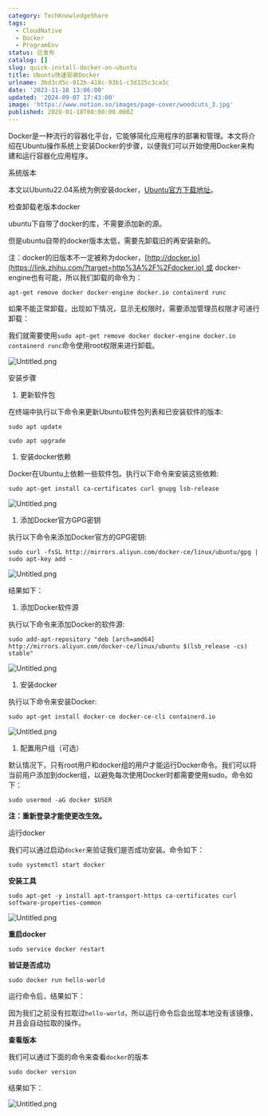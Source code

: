 ```yaml
---
category: TechKnowledgeShare
tags:
  - CloudNative
  - Docker
  - ProgramEnv
status: 已发布
catalog: []
slug: quick-install-docker-on-ubuntu
title: Ubuntu快速安装Docker
urlname: 3bd3cd5c-012b-418c-93b1-c3d325c3ca3c
date: '2023-11-18 13:06:00'
updated: '2024-09-07 17:43:00'
image: 'https://www.notion.so/images/page-cover/woodcuts_3.jpg'
published: 2020-01-18T08:00:00.000Z
---
```


Docker是一种流行的容器化平台，它能够简化应用程序的部署和管理。本文将介绍在Ubuntu操作系统上安装Docker的步骤，以便我们可以开始使用Docker来构建和运行容器化应用程序。


系统版本


本文以Ubuntu22.04系统为例安装docker，[Ubuntu官方下载地址](https://link.zhihu.com/?target=https%3A%2F%2Fubuntu.com%2Fdownload)。


检查卸载老版本docker


ubuntu下自带了docker的库，不需要添加新的源。


但是ubuntu自带的docker版本太低，需要先卸载旧的再安装新的。


注：docker的旧版本不一定被称为docker，[http://docker.io](https://link.zhihu.com/?target=http%3A%2F%2Fdocker.io) 或 docker-engine也有可能，所以我们卸载的命令为：


`apt-get remove docker docker-engine docker.io containerd runc`


如果不能正常卸载，出现如下情况，显示无权限时，需要添加管理员权限才可进行卸载：


我们就需要使用`sudo apt-get remove docker docker-engine docker.io containerd runc`命令使用root权限来进行卸载。


![Untitled.png](https://prod-files-secure.s3.us-west-2.amazonaws.com/5d24fe63-e567-4804-86f9-9fdc62e13082/39952d0f-7851-4550-b715-72a33876c773/Untitled.png?X-Amz-Algorithm=AWS4-HMAC-SHA256&X-Amz-Content-Sha256=UNSIGNED-PAYLOAD&X-Amz-Credential=ASIAZI2LB4666F2XZTDR%2F20250129%2Fus-west-2%2Fs3%2Faws4_request&X-Amz-Date=20250129T053614Z&X-Amz-Expires=3600&X-Amz-Security-Token=IQoJb3JpZ2luX2VjEHsaCXVzLXdlc3QtMiJIMEYCIQCu%2BLzWraYvyLVsi14AR3zYCUi%2FeVOtDtjEJLHKBmKhdwIhALk%2F4p4FwghREN8OSfyKfEvc522tFiVy5QBWbctwiJbEKogECIT%2F%2F%2F%2F%2F%2F%2F%2F%2F%2FwEQABoMNjM3NDIzMTgzODA1IgwnaP2pLpBpEO0JhW8q3ANos%2Ff7UOD4jijWdAxLkgvc3zarg0K2SNpZ6YPfCR%2FAHJAWTbyOEz8XncY%2BXknw7wfQ5OrYz1JxO5ssWVi0o7Nq0lJbsuNmhJ9KS2COvSsULOZpm4YrcTj1n7vHWDAtEUivYllYE%2F52rX7p8n1LKVGV8JmXGTroiPYv%2BMQs2UOYlt8xakH64d%2BQF8wHZTFcg2Rv%2FXYmL40elwWxMSqvanws8VNTcAv2JxYc6Vh0AxfWX9U7OjClmlaRWEnQ79h3LEGzenzKdCOnuEkRL5xvzZhMNdz7RqVLkjpPFdZYxuKQtIi2fH85VIBpfDqwL0WsYsof3KfFn06xUWwoUa2z5gkJtPT03RaFNahKd7z%2FKH2%2FzA8IXpYHznNTb8nfKOBSz9Gjs4c%2BDgcdQ40DQMTP1v9zAWj2I67uNSX7zWe0GcxPH0BNt3mf9s30QPpXVxV4aBDdQ%2FKawUB2dJ0WfuolEZwe7HgLxvCaLn5C95T%2BYSF%2B650iWJlDoHkYjsiT6Q6l30vWBUhgm1mkuK%2FRzJXVMMH9%2B%2F3ybiuLPPgDrZ8%2BTfbUsycuV2iWelghva1MTqN1d2d5XV8vlbcbsWIjCcbCR3j9b3d3RR%2FBCYD9RvsXbJVH0B5UpuJKiimb8U975DDeuua8BjqkAddocLx%2BVJAJQBMsk95ljKiy%2FjuYyhuVIVEAivUI9UGyPADaMWMfKswNnNVLgxBrNnB2hME8%2Fun30vTRbf9Gkq5sb99OEiHCzpbG%2Fx%2FS9x%2F8mBmXUfD1Rs9bXy2jygSFLVaeGhnCgTEO4Ob9H66gJGNip57EaJVPixbK2WWKGkpeLdz72OwhKe4Ng4m5iColC8HAVUPFYFRFoLz27hqKAqwc4ITw&X-Amz-Signature=01f930feff3691d0a61494f85a35b1f9cc95ad75e1c3203c2710c7b57265a042&X-Amz-SignedHeaders=host&x-id=GetObject)


安装步骤

1. 更新软件包

在终端中执行以下命令来更新Ubuntu软件包列表和已安装软件的版本:


`sudo apt update`


`sudo apt upgrade`

1. 安装docker依赖

Docker在Ubuntu上依赖一些软件包。执行以下命令来安装这些依赖:


`sudo apt-get install ca-certificates curl gnupg lsb-release`


![Untitled.png](https://prod-files-secure.s3.us-west-2.amazonaws.com/5d24fe63-e567-4804-86f9-9fdc62e13082/b5a549a8-6621-4824-a151-93e8b0592f14/Untitled.png?X-Amz-Algorithm=AWS4-HMAC-SHA256&X-Amz-Content-Sha256=UNSIGNED-PAYLOAD&X-Amz-Credential=ASIAZI2LB4666F2XZTDR%2F20250129%2Fus-west-2%2Fs3%2Faws4_request&X-Amz-Date=20250129T053614Z&X-Amz-Expires=3600&X-Amz-Security-Token=IQoJb3JpZ2luX2VjEHsaCXVzLXdlc3QtMiJIMEYCIQCu%2BLzWraYvyLVsi14AR3zYCUi%2FeVOtDtjEJLHKBmKhdwIhALk%2F4p4FwghREN8OSfyKfEvc522tFiVy5QBWbctwiJbEKogECIT%2F%2F%2F%2F%2F%2F%2F%2F%2F%2FwEQABoMNjM3NDIzMTgzODA1IgwnaP2pLpBpEO0JhW8q3ANos%2Ff7UOD4jijWdAxLkgvc3zarg0K2SNpZ6YPfCR%2FAHJAWTbyOEz8XncY%2BXknw7wfQ5OrYz1JxO5ssWVi0o7Nq0lJbsuNmhJ9KS2COvSsULOZpm4YrcTj1n7vHWDAtEUivYllYE%2F52rX7p8n1LKVGV8JmXGTroiPYv%2BMQs2UOYlt8xakH64d%2BQF8wHZTFcg2Rv%2FXYmL40elwWxMSqvanws8VNTcAv2JxYc6Vh0AxfWX9U7OjClmlaRWEnQ79h3LEGzenzKdCOnuEkRL5xvzZhMNdz7RqVLkjpPFdZYxuKQtIi2fH85VIBpfDqwL0WsYsof3KfFn06xUWwoUa2z5gkJtPT03RaFNahKd7z%2FKH2%2FzA8IXpYHznNTb8nfKOBSz9Gjs4c%2BDgcdQ40DQMTP1v9zAWj2I67uNSX7zWe0GcxPH0BNt3mf9s30QPpXVxV4aBDdQ%2FKawUB2dJ0WfuolEZwe7HgLxvCaLn5C95T%2BYSF%2B650iWJlDoHkYjsiT6Q6l30vWBUhgm1mkuK%2FRzJXVMMH9%2B%2F3ybiuLPPgDrZ8%2BTfbUsycuV2iWelghva1MTqN1d2d5XV8vlbcbsWIjCcbCR3j9b3d3RR%2FBCYD9RvsXbJVH0B5UpuJKiimb8U975DDeuua8BjqkAddocLx%2BVJAJQBMsk95ljKiy%2FjuYyhuVIVEAivUI9UGyPADaMWMfKswNnNVLgxBrNnB2hME8%2Fun30vTRbf9Gkq5sb99OEiHCzpbG%2Fx%2FS9x%2F8mBmXUfD1Rs9bXy2jygSFLVaeGhnCgTEO4Ob9H66gJGNip57EaJVPixbK2WWKGkpeLdz72OwhKe4Ng4m5iColC8HAVUPFYFRFoLz27hqKAqwc4ITw&X-Amz-Signature=78c8c009f03f46cb1473a83449ffd0c799b971b870b011c0dae154aaac88205d&X-Amz-SignedHeaders=host&x-id=GetObject)

1. 添加Docker官方GPG密钥

执行以下命令来添加Docker官方的GPG密钥:


`sudo curl -fsSL http://mirrors.aliyun.com/docker-ce/linux/ubuntu/gpg | sudo apt-key add -`


![Untitled.png](https://prod-files-secure.s3.us-west-2.amazonaws.com/5d24fe63-e567-4804-86f9-9fdc62e13082/98014b5e-f5b7-4b16-804e-ab6917971bd3/Untitled.png?X-Amz-Algorithm=AWS4-HMAC-SHA256&X-Amz-Content-Sha256=UNSIGNED-PAYLOAD&X-Amz-Credential=ASIAZI2LB4666F2XZTDR%2F20250129%2Fus-west-2%2Fs3%2Faws4_request&X-Amz-Date=20250129T053614Z&X-Amz-Expires=3600&X-Amz-Security-Token=IQoJb3JpZ2luX2VjEHsaCXVzLXdlc3QtMiJIMEYCIQCu%2BLzWraYvyLVsi14AR3zYCUi%2FeVOtDtjEJLHKBmKhdwIhALk%2F4p4FwghREN8OSfyKfEvc522tFiVy5QBWbctwiJbEKogECIT%2F%2F%2F%2F%2F%2F%2F%2F%2F%2FwEQABoMNjM3NDIzMTgzODA1IgwnaP2pLpBpEO0JhW8q3ANos%2Ff7UOD4jijWdAxLkgvc3zarg0K2SNpZ6YPfCR%2FAHJAWTbyOEz8XncY%2BXknw7wfQ5OrYz1JxO5ssWVi0o7Nq0lJbsuNmhJ9KS2COvSsULOZpm4YrcTj1n7vHWDAtEUivYllYE%2F52rX7p8n1LKVGV8JmXGTroiPYv%2BMQs2UOYlt8xakH64d%2BQF8wHZTFcg2Rv%2FXYmL40elwWxMSqvanws8VNTcAv2JxYc6Vh0AxfWX9U7OjClmlaRWEnQ79h3LEGzenzKdCOnuEkRL5xvzZhMNdz7RqVLkjpPFdZYxuKQtIi2fH85VIBpfDqwL0WsYsof3KfFn06xUWwoUa2z5gkJtPT03RaFNahKd7z%2FKH2%2FzA8IXpYHznNTb8nfKOBSz9Gjs4c%2BDgcdQ40DQMTP1v9zAWj2I67uNSX7zWe0GcxPH0BNt3mf9s30QPpXVxV4aBDdQ%2FKawUB2dJ0WfuolEZwe7HgLxvCaLn5C95T%2BYSF%2B650iWJlDoHkYjsiT6Q6l30vWBUhgm1mkuK%2FRzJXVMMH9%2B%2F3ybiuLPPgDrZ8%2BTfbUsycuV2iWelghva1MTqN1d2d5XV8vlbcbsWIjCcbCR3j9b3d3RR%2FBCYD9RvsXbJVH0B5UpuJKiimb8U975DDeuua8BjqkAddocLx%2BVJAJQBMsk95ljKiy%2FjuYyhuVIVEAivUI9UGyPADaMWMfKswNnNVLgxBrNnB2hME8%2Fun30vTRbf9Gkq5sb99OEiHCzpbG%2Fx%2FS9x%2F8mBmXUfD1Rs9bXy2jygSFLVaeGhnCgTEO4Ob9H66gJGNip57EaJVPixbK2WWKGkpeLdz72OwhKe4Ng4m5iColC8HAVUPFYFRFoLz27hqKAqwc4ITw&X-Amz-Signature=7428cb5897c88d70e9c7d79ca998db74546a2794b69413430e527e295f2bf1c0&X-Amz-SignedHeaders=host&x-id=GetObject)


结果如下：

1. 添加Docker软件源

执行以下命令来添加Docker的软件源:


`sudo add-apt-repository "deb [arch=amd64] http://mirrors.aliyun.com/docker-ce/linux/ubuntu $(lsb_release -cs) stable"`


![Untitled.png](https://prod-files-secure.s3.us-west-2.amazonaws.com/5d24fe63-e567-4804-86f9-9fdc62e13082/7fc5bdbe-9d4c-48b8-ba03-3309380f47ba/Untitled.png?X-Amz-Algorithm=AWS4-HMAC-SHA256&X-Amz-Content-Sha256=UNSIGNED-PAYLOAD&X-Amz-Credential=ASIAZI2LB4666F2XZTDR%2F20250129%2Fus-west-2%2Fs3%2Faws4_request&X-Amz-Date=20250129T053614Z&X-Amz-Expires=3600&X-Amz-Security-Token=IQoJb3JpZ2luX2VjEHsaCXVzLXdlc3QtMiJIMEYCIQCu%2BLzWraYvyLVsi14AR3zYCUi%2FeVOtDtjEJLHKBmKhdwIhALk%2F4p4FwghREN8OSfyKfEvc522tFiVy5QBWbctwiJbEKogECIT%2F%2F%2F%2F%2F%2F%2F%2F%2F%2FwEQABoMNjM3NDIzMTgzODA1IgwnaP2pLpBpEO0JhW8q3ANos%2Ff7UOD4jijWdAxLkgvc3zarg0K2SNpZ6YPfCR%2FAHJAWTbyOEz8XncY%2BXknw7wfQ5OrYz1JxO5ssWVi0o7Nq0lJbsuNmhJ9KS2COvSsULOZpm4YrcTj1n7vHWDAtEUivYllYE%2F52rX7p8n1LKVGV8JmXGTroiPYv%2BMQs2UOYlt8xakH64d%2BQF8wHZTFcg2Rv%2FXYmL40elwWxMSqvanws8VNTcAv2JxYc6Vh0AxfWX9U7OjClmlaRWEnQ79h3LEGzenzKdCOnuEkRL5xvzZhMNdz7RqVLkjpPFdZYxuKQtIi2fH85VIBpfDqwL0WsYsof3KfFn06xUWwoUa2z5gkJtPT03RaFNahKd7z%2FKH2%2FzA8IXpYHznNTb8nfKOBSz9Gjs4c%2BDgcdQ40DQMTP1v9zAWj2I67uNSX7zWe0GcxPH0BNt3mf9s30QPpXVxV4aBDdQ%2FKawUB2dJ0WfuolEZwe7HgLxvCaLn5C95T%2BYSF%2B650iWJlDoHkYjsiT6Q6l30vWBUhgm1mkuK%2FRzJXVMMH9%2B%2F3ybiuLPPgDrZ8%2BTfbUsycuV2iWelghva1MTqN1d2d5XV8vlbcbsWIjCcbCR3j9b3d3RR%2FBCYD9RvsXbJVH0B5UpuJKiimb8U975DDeuua8BjqkAddocLx%2BVJAJQBMsk95ljKiy%2FjuYyhuVIVEAivUI9UGyPADaMWMfKswNnNVLgxBrNnB2hME8%2Fun30vTRbf9Gkq5sb99OEiHCzpbG%2Fx%2FS9x%2F8mBmXUfD1Rs9bXy2jygSFLVaeGhnCgTEO4Ob9H66gJGNip57EaJVPixbK2WWKGkpeLdz72OwhKe4Ng4m5iColC8HAVUPFYFRFoLz27hqKAqwc4ITw&X-Amz-Signature=c8bacc250508fc3f7c6e4e2dff025f0fe0f9cd3ec076822e91e406c4b7f08e6b&X-Amz-SignedHeaders=host&x-id=GetObject)

1. 安装docker

执行以下命令来安装Docker:


`sudo apt-get install docker-ce docker-ce-cli containerd.io`


![Untitled.png](https://prod-files-secure.s3.us-west-2.amazonaws.com/5d24fe63-e567-4804-86f9-9fdc62e13082/d5ede442-ffc5-49c3-a76a-76559a797244/Untitled.png?X-Amz-Algorithm=AWS4-HMAC-SHA256&X-Amz-Content-Sha256=UNSIGNED-PAYLOAD&X-Amz-Credential=ASIAZI2LB4666F2XZTDR%2F20250129%2Fus-west-2%2Fs3%2Faws4_request&X-Amz-Date=20250129T053614Z&X-Amz-Expires=3600&X-Amz-Security-Token=IQoJb3JpZ2luX2VjEHsaCXVzLXdlc3QtMiJIMEYCIQCu%2BLzWraYvyLVsi14AR3zYCUi%2FeVOtDtjEJLHKBmKhdwIhALk%2F4p4FwghREN8OSfyKfEvc522tFiVy5QBWbctwiJbEKogECIT%2F%2F%2F%2F%2F%2F%2F%2F%2F%2FwEQABoMNjM3NDIzMTgzODA1IgwnaP2pLpBpEO0JhW8q3ANos%2Ff7UOD4jijWdAxLkgvc3zarg0K2SNpZ6YPfCR%2FAHJAWTbyOEz8XncY%2BXknw7wfQ5OrYz1JxO5ssWVi0o7Nq0lJbsuNmhJ9KS2COvSsULOZpm4YrcTj1n7vHWDAtEUivYllYE%2F52rX7p8n1LKVGV8JmXGTroiPYv%2BMQs2UOYlt8xakH64d%2BQF8wHZTFcg2Rv%2FXYmL40elwWxMSqvanws8VNTcAv2JxYc6Vh0AxfWX9U7OjClmlaRWEnQ79h3LEGzenzKdCOnuEkRL5xvzZhMNdz7RqVLkjpPFdZYxuKQtIi2fH85VIBpfDqwL0WsYsof3KfFn06xUWwoUa2z5gkJtPT03RaFNahKd7z%2FKH2%2FzA8IXpYHznNTb8nfKOBSz9Gjs4c%2BDgcdQ40DQMTP1v9zAWj2I67uNSX7zWe0GcxPH0BNt3mf9s30QPpXVxV4aBDdQ%2FKawUB2dJ0WfuolEZwe7HgLxvCaLn5C95T%2BYSF%2B650iWJlDoHkYjsiT6Q6l30vWBUhgm1mkuK%2FRzJXVMMH9%2B%2F3ybiuLPPgDrZ8%2BTfbUsycuV2iWelghva1MTqN1d2d5XV8vlbcbsWIjCcbCR3j9b3d3RR%2FBCYD9RvsXbJVH0B5UpuJKiimb8U975DDeuua8BjqkAddocLx%2BVJAJQBMsk95ljKiy%2FjuYyhuVIVEAivUI9UGyPADaMWMfKswNnNVLgxBrNnB2hME8%2Fun30vTRbf9Gkq5sb99OEiHCzpbG%2Fx%2FS9x%2F8mBmXUfD1Rs9bXy2jygSFLVaeGhnCgTEO4Ob9H66gJGNip57EaJVPixbK2WWKGkpeLdz72OwhKe4Ng4m5iColC8HAVUPFYFRFoLz27hqKAqwc4ITw&X-Amz-Signature=d491db1ad190cf05ed27d94aa0b5786537f30adfc362c1dd156fa20a4c8b24e7&X-Amz-SignedHeaders=host&x-id=GetObject)

1. 配置用户组（可选）

默认情况下，只有root用户和docker组的用户才能运行Docker命令。我们可以将当前用户添加到docker组，以避免每次使用Docker时都需要使用sudo。命令如下：


`sudo usermod -aG docker $USER`


**注：重新登录才能使更改生效。**


运行docker


我们可以通过启动`docker`来验证我们是否成功安装。命令如下：


`sudo systemctl start docker`


**安装工具**


`sudo apt-get -y install apt-transport-https ca-certificates curl software-properties-common`


![Untitled.png](https://prod-files-secure.s3.us-west-2.amazonaws.com/5d24fe63-e567-4804-86f9-9fdc62e13082/0c3615c1-94db-46f5-9743-68bb221a9964/Untitled.png?X-Amz-Algorithm=AWS4-HMAC-SHA256&X-Amz-Content-Sha256=UNSIGNED-PAYLOAD&X-Amz-Credential=ASIAZI2LB4666F2XZTDR%2F20250129%2Fus-west-2%2Fs3%2Faws4_request&X-Amz-Date=20250129T053614Z&X-Amz-Expires=3600&X-Amz-Security-Token=IQoJb3JpZ2luX2VjEHsaCXVzLXdlc3QtMiJIMEYCIQCu%2BLzWraYvyLVsi14AR3zYCUi%2FeVOtDtjEJLHKBmKhdwIhALk%2F4p4FwghREN8OSfyKfEvc522tFiVy5QBWbctwiJbEKogECIT%2F%2F%2F%2F%2F%2F%2F%2F%2F%2FwEQABoMNjM3NDIzMTgzODA1IgwnaP2pLpBpEO0JhW8q3ANos%2Ff7UOD4jijWdAxLkgvc3zarg0K2SNpZ6YPfCR%2FAHJAWTbyOEz8XncY%2BXknw7wfQ5OrYz1JxO5ssWVi0o7Nq0lJbsuNmhJ9KS2COvSsULOZpm4YrcTj1n7vHWDAtEUivYllYE%2F52rX7p8n1LKVGV8JmXGTroiPYv%2BMQs2UOYlt8xakH64d%2BQF8wHZTFcg2Rv%2FXYmL40elwWxMSqvanws8VNTcAv2JxYc6Vh0AxfWX9U7OjClmlaRWEnQ79h3LEGzenzKdCOnuEkRL5xvzZhMNdz7RqVLkjpPFdZYxuKQtIi2fH85VIBpfDqwL0WsYsof3KfFn06xUWwoUa2z5gkJtPT03RaFNahKd7z%2FKH2%2FzA8IXpYHznNTb8nfKOBSz9Gjs4c%2BDgcdQ40DQMTP1v9zAWj2I67uNSX7zWe0GcxPH0BNt3mf9s30QPpXVxV4aBDdQ%2FKawUB2dJ0WfuolEZwe7HgLxvCaLn5C95T%2BYSF%2B650iWJlDoHkYjsiT6Q6l30vWBUhgm1mkuK%2FRzJXVMMH9%2B%2F3ybiuLPPgDrZ8%2BTfbUsycuV2iWelghva1MTqN1d2d5XV8vlbcbsWIjCcbCR3j9b3d3RR%2FBCYD9RvsXbJVH0B5UpuJKiimb8U975DDeuua8BjqkAddocLx%2BVJAJQBMsk95ljKiy%2FjuYyhuVIVEAivUI9UGyPADaMWMfKswNnNVLgxBrNnB2hME8%2Fun30vTRbf9Gkq5sb99OEiHCzpbG%2Fx%2FS9x%2F8mBmXUfD1Rs9bXy2jygSFLVaeGhnCgTEO4Ob9H66gJGNip57EaJVPixbK2WWKGkpeLdz72OwhKe4Ng4m5iColC8HAVUPFYFRFoLz27hqKAqwc4ITw&X-Amz-Signature=3a379ba367cd7cc63e42708fcb5bec95d211eb8b86d61ab8b08d2591e2d8058f&X-Amz-SignedHeaders=host&x-id=GetObject)


**重启docker**


`sudo service docker restart`


**验证是否成功**


`sudo docker run hello-world`


运行命令后，结果如下：


因为我们之前没有拉取过`hello-world`，所以运行命令后会出现本地没有该镜像，并且会自动拉取的操作。


**查看版本**


我们可以通过下面的命令来查看`docker`的版本


`sudo docker version`


结果如下：


![Untitled.png](https://prod-files-secure.s3.us-west-2.amazonaws.com/5d24fe63-e567-4804-86f9-9fdc62e13082/efdb509a-3c1e-41a3-91ee-a1bd88793688/Untitled.png?X-Amz-Algorithm=AWS4-HMAC-SHA256&X-Amz-Content-Sha256=UNSIGNED-PAYLOAD&X-Amz-Credential=ASIAZI2LB4666F2XZTDR%2F20250129%2Fus-west-2%2Fs3%2Faws4_request&X-Amz-Date=20250129T053614Z&X-Amz-Expires=3600&X-Amz-Security-Token=IQoJb3JpZ2luX2VjEHsaCXVzLXdlc3QtMiJIMEYCIQCu%2BLzWraYvyLVsi14AR3zYCUi%2FeVOtDtjEJLHKBmKhdwIhALk%2F4p4FwghREN8OSfyKfEvc522tFiVy5QBWbctwiJbEKogECIT%2F%2F%2F%2F%2F%2F%2F%2F%2F%2FwEQABoMNjM3NDIzMTgzODA1IgwnaP2pLpBpEO0JhW8q3ANos%2Ff7UOD4jijWdAxLkgvc3zarg0K2SNpZ6YPfCR%2FAHJAWTbyOEz8XncY%2BXknw7wfQ5OrYz1JxO5ssWVi0o7Nq0lJbsuNmhJ9KS2COvSsULOZpm4YrcTj1n7vHWDAtEUivYllYE%2F52rX7p8n1LKVGV8JmXGTroiPYv%2BMQs2UOYlt8xakH64d%2BQF8wHZTFcg2Rv%2FXYmL40elwWxMSqvanws8VNTcAv2JxYc6Vh0AxfWX9U7OjClmlaRWEnQ79h3LEGzenzKdCOnuEkRL5xvzZhMNdz7RqVLkjpPFdZYxuKQtIi2fH85VIBpfDqwL0WsYsof3KfFn06xUWwoUa2z5gkJtPT03RaFNahKd7z%2FKH2%2FzA8IXpYHznNTb8nfKOBSz9Gjs4c%2BDgcdQ40DQMTP1v9zAWj2I67uNSX7zWe0GcxPH0BNt3mf9s30QPpXVxV4aBDdQ%2FKawUB2dJ0WfuolEZwe7HgLxvCaLn5C95T%2BYSF%2B650iWJlDoHkYjsiT6Q6l30vWBUhgm1mkuK%2FRzJXVMMH9%2B%2F3ybiuLPPgDrZ8%2BTfbUsycuV2iWelghva1MTqN1d2d5XV8vlbcbsWIjCcbCR3j9b3d3RR%2FBCYD9RvsXbJVH0B5UpuJKiimb8U975DDeuua8BjqkAddocLx%2BVJAJQBMsk95ljKiy%2FjuYyhuVIVEAivUI9UGyPADaMWMfKswNnNVLgxBrNnB2hME8%2Fun30vTRbf9Gkq5sb99OEiHCzpbG%2Fx%2FS9x%2F8mBmXUfD1Rs9bXy2jygSFLVaeGhnCgTEO4Ob9H66gJGNip57EaJVPixbK2WWKGkpeLdz72OwhKe4Ng4m5iColC8HAVUPFYFRFoLz27hqKAqwc4ITw&X-Amz-Signature=158e36ddd83599ed4a6e08e638360ec7bbc07db152543687c0288a99112154ab&X-Amz-SignedHeaders=host&x-id=GetObject)

